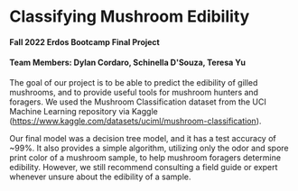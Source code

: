 # Classifying Mushroom Edibility
#### Fall 2022 Erdos Bootcamp Final Project
#### Team Members: Dylan Cordaro, Schinella D'Souza, Teresa Yu

The goal of our project is to be able to predict the edibility of gilled mushrooms, and to provide useful tools for mushroom hunters and foragers. We used the Mushroom Classification dataset from the UCI Machine Learning repository via Kaggle (https://www.kaggle.com/datasets/uciml/mushroom-classification).

Our final model was a decision tree model, and it has a test accuracy of ~99%. It also provides a simple algorithm, utilizing only the odor and spore print color of a mushroom sample, to help mushroom foragers determine edibility. However, we still recommend consulting a field guide or expert whenever unsure about the edibility of a sample.
